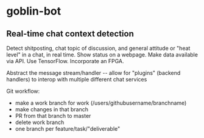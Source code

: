 # goblin-bot
## Real-time chat context detection

Detect shitposting, chat topic of discussion, and general attitude or "heat
level" in a chat, in real time. Show status on a webpage. Make data available 
via API. Use TensorFlow. Incorporate an FPGA.

Abstract the message stream/handler -- allow for "plugins" (backend handlers) to
interop with multiple different chat services

Git workflow:
- make a work branch for work (/users/githubusername/branchname)
- make changes in that branch
- PR from that branch to master
- delete work branch
- one branch per feature/task/"deliverable"
